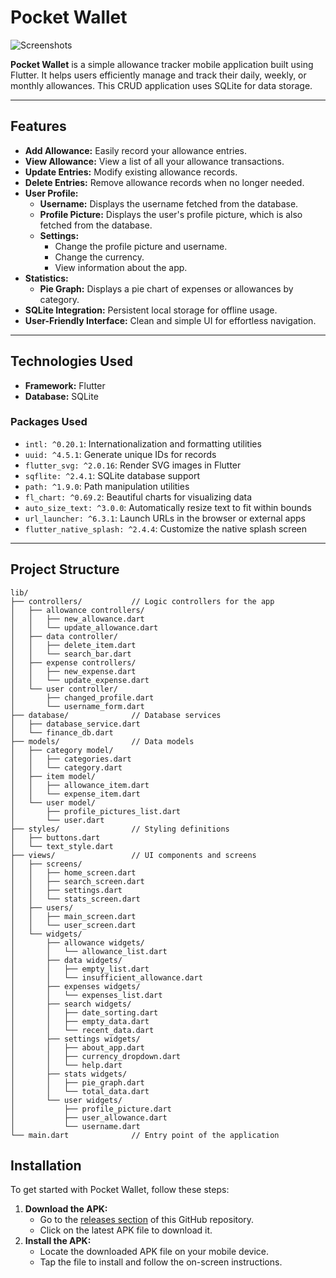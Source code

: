 # Pocket Wallet

![Screenshots](https://github.com/user-attachments/assets/da0e301a-6289-4c04-ab03-ba9856f8259d)

**Pocket Wallet** is a simple allowance tracker mobile application built using Flutter. It helps users efficiently manage and track their daily, weekly, or monthly allowances. This CRUD application uses SQLite for data storage.

---

## Features
- **Add Allowance:** Easily record your allowance entries.
- **View Allowance:** View a list of all your allowance transactions.
- **Update Entries:** Modify existing allowance records.
- **Delete Entries:** Remove allowance records when no longer needed.
- **User Profile:**
  - **Username:** Displays the username fetched from the database.
  - **Profile Picture:** Displays the user's profile picture, which is also fetched from the database.
  - **Settings:**
    - Change the profile picture and username.
    - Change the currency.
    - View information about the app.
- **Statistics:**
  - **Pie Graph:** Displays a pie chart of expenses or allowances by category.
- **SQLite Integration:** Persistent local storage for offline usage.
- **User-Friendly Interface:** Clean and simple UI for effortless navigation.

---

## Technologies Used
- **Framework:** Flutter
- **Database:** SQLite

### Packages Used
- `intl: ^0.20.1`: Internationalization and formatting utilities
- `uuid: ^4.5.1`: Generate unique IDs for records
- `flutter_svg: ^2.0.16`: Render SVG images in Flutter
- `sqflite: ^2.4.1`: SQLite database support
- `path: ^1.9.0`: Path manipulation utilities
- `fl_chart: ^0.69.2`: Beautiful charts for visualizing data
- `auto_size_text: ^3.0.0`: Automatically resize text to fit within bounds
- `url_launcher: ^6.3.1`: Launch URLs in the browser or external apps
- `flutter_native_splash: ^2.4.4`: Customize the native splash screen

---

## Project Structure
```
lib/
├── controllers/           // Logic controllers for the app
│   ├── allowance controllers/
│   │   ├── new_allowance.dart
│   │   └── update_allowance.dart
│   ├── data controller/
│   │   ├── delete_item.dart
│   │   └── search_bar.dart
│   ├── expense controllers/
│   │   ├── new_expense.dart
│   │   └── update_expense.dart
│   └── user controller/
│       ├── changed_profile.dart
│       └── username_form.dart
├── database/              // Database services
│   ├── database_service.dart
│   └── finance_db.dart
├── models/                // Data models
│   ├── category model/
│   │   ├── categories.dart
│   │   └── category.dart
│   ├── item model/
│   │   ├── allowance_item.dart
│   │   └── expense_item.dart
│   └── user model/
│       ├── profile_pictures_list.dart
│       └── user.dart
├── styles/                // Styling definitions
│   ├── buttons.dart
│   └── text_style.dart
├── views/                 // UI components and screens
│   ├── screens/
│   │   ├── home_screen.dart
│   │   ├── search_screen.dart
│   │   ├── settings.dart
│   │   └── stats_screen.dart
│   ├── users/
│   │   ├── main_screen.dart
│   │   └── user_screen.dart
│   └── widgets/
│       ├── allowance widgets/
│       │   └── allowance_list.dart
│       ├── data widgets/
│       │   ├── empty_list.dart
│       │   └── insufficient_allowance.dart
│       ├── expenses widgets/
│       │   └── expenses_list.dart
│       ├── search widgets/
│       │   ├── date_sorting.dart
│       │   ├── empty_data.dart
│       │   └── recent_data.dart
│       ├── settings widgets/
│       │   ├── about_app.dart
│       │   ├── currency_dropdown.dart
│       │   └── help.dart
│       ├── stats widgets/
│       │   ├── pie_graph.dart
│       │   └── total_data.dart
│       └── user widgets/
│           ├── profile_picture.dart
│           ├── user_allowance.dart
│           └── username.dart
└── main.dart              // Entry point of the application
```
## Installation
To get started with Pocket Wallet, follow these steps:

1. **Download the APK:**
   - Go to the [releases section]() of this GitHub repository.
   - Click on the latest APK file to download it.
2. **Install the APK:**
   - Locate the downloaded APK file on your mobile device.
   - Tap the file to install and follow the on-screen instructions.
